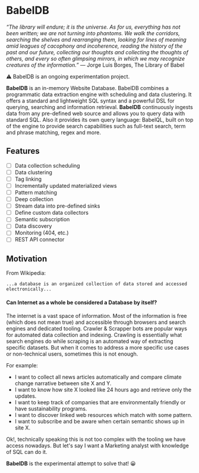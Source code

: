 # BabelDB

_“The library will endure; it is the universe. As for us, everything has not been written; we are not turning into phantoms. We walk the corridors, searching the shelves and rearranging them, looking for lines of meaning amid leagues of cacophony and incoherence, reading the history of the past and our future, collecting our thoughts and collecting the thoughts of others, and every so often glimpsing mirrors, in which we may recognize creatures of the information.”_ ― Jorge Luis Borges, The Library of Babel

⚠️ BabelDB is an ongoing experimentation project.

**BabelDB** is an in-memory Website Database. BabelDB combines a programmatic data extraction engine with scheduling and data clustering. It offers a standard and lightweight SQL syntax and a powerful DSL for querying, searching and information retrieval.
**BabelDB** continuously ingests data from any pre-defined web source and allows you to query data with standard SQL. Also it provides its own query language: BabelQL, built on top of the engine to provide search capabilities such as full-text search, term and phrase matching, regex and more.

## Features

- [ ] Data collection scheduling
- [ ] Data clustering
- [ ] Tag linking
- [ ] Incrementally updated materialized views
- [ ] Pattern matching
- [ ] Deep collection
- [ ] Stream data into pre-defined sinks
- [ ] Define custom data collectors
- [ ] Semantic subscription
- [ ] Data discovery
- [ ] Monitoring (404, etc.)
- [ ] REST API connector

## Motivation

From Wikipedia: 
```
...a database is an organized collection of data stored and accessed electronically...
```

#### Can Internet as a whole be considered a Database by itself?

The internet is a vast space of information. Most of the information is free (which does not mean true) and accessible through browsers and search engines and dedicated tooling. Crawler & Scrapper bots are popular ways for automated data collection and indexing. Crawling is essentially what search engines do while scraping is an automated way of extracting specific datasets.
But when it comes to address a more specific use cases or non-technical users, sometimes this is not enough. 

For example: 
- I want to collect all news articles automatically and compare climate change narrative between site X and Y.
- I want to know how site X looked like 24 hours ago and retrieve only the updates.
- I want to keep track of companies that are environmentally friendly or have sustainability programs.
- I want to discover linked web resources which match with some pattern.
- I want to subscribe and be aware when certain semantic shows up in site X.

Ok!, technically speaking this is not too complex with the tooling we have access nowadays. But let's say I want a Marketing analyst with knowledge of SQL can do it.  

**BabelDB** is the experimental attempt to solve that! 😀


